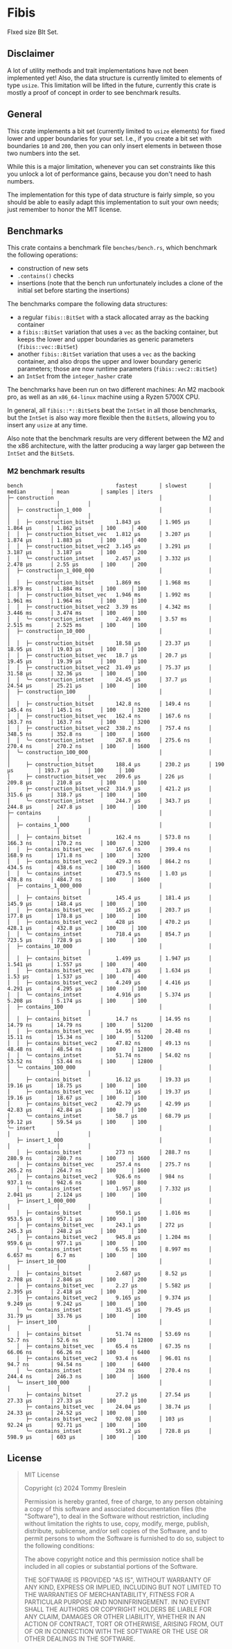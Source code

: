 # Fibis

FIxed size BIt Set.

## Disclaimer

A lot of utility methods and trait implementations have not been implemented yet!
Also, the data structure is currently limited to elements of type `usize`. This
limitation will be lifted in the future, currently this crate is mostly a proof
of concept in order to see benchmark results.

## General

This crate implements a bit set (currently limited to `usize` elements) for
fixed lower and upper boundaries for your set. I.e., if you create a bit set
with boundaries `10` and `200`, then you can only insert elements in between
those two numbers into the set.

While this is a major limitation, whenever you can set constraints like this you
unlock a lot of performance gains, because you don't need to hash numbers.

The implementation for this type of data structure is fairly simple, so you
should be able to easily adapt this implementation to suit your own needs; just
remember to honor the MIT license.

## Benchmarks

This crate contains a benchmark file `benches/bench.rs`, which benchmark the
following operations:

- construction of new sets
- `.contains()` checks
- insertions (note that the bench run unfortunately includes a clone of the
  initial set before starting the insertions)

The benchmarks compare the following data structures:

- a regular `fibis::BitSet` with a stack allocated array as the backing container
- a `fibis::BitSet` variation that uses a `vec` as the backing container, but
  keeps the lower and upper boundaries as generic parameters (`fibis::vec::BitSet`)
- another `fibis::BitSet` variation that uses a `vec` as the backing container,
  and also drops the upper and lower boundary generic parameters; those are now
  runtime parameters (`fibis::vec2::BitSet`)
- an `IntSet` from the `integer_hasher` crate

The benchmarks have been run on two different machines: An M2 macbook pro, as
well as an `x86_64-linux` machine using a Ryzen 5700X CPU.

In general, all `fibis::*::BitSet`s beat the `IntSet` in all those benchmarks,
but the `IntSet` is also way more flexible then the `BitSet`s, allowing you to
insert any `usize` at any time.

Also note that the benchmark results are very different between the M2 and the
x86 architecture, with the latter producing a way larger gap between the
`IntSet` and the `BitSet`s.

### M2 benchmark results

```
bench                              fastest       │ slowest       │ median        │ mean          │ samples │ iters
├─ construction                                  │               │               │               │         │
│  ├─ construction_1_000                         │               │               │               │         │
│  │  ├─ construction_bitset       1.843 µs      │ 1.905 µs      │ 1.864 µs      │ 1.862 µs      │ 100     │ 400
│  │  ├─ construction_bitset_vec   1.812 µs      │ 3.207 µs      │ 1.874 µs      │ 1.883 µs      │ 100     │ 400
│  │  ├─ construction_bitset_vec2  3.145 µs      │ 3.291 µs      │ 3.187 µs      │ 3.187 µs      │ 100     │ 200
│  │  ╰─ construction_intset       2.457 µs      │ 3.332 µs      │ 2.478 µs      │ 2.55 µs       │ 100     │ 200
│  ├─ construction_1_000_000                     │               │               │               │         │
│  │  ├─ construction_bitset       1.869 ms      │ 1.968 ms      │ 1.879 ms      │ 1.884 ms      │ 100     │ 100
│  │  ├─ construction_bitset_vec   1.946 ms      │ 1.992 ms      │ 1.961 ms      │ 1.964 ms      │ 100     │ 100
│  │  ├─ construction_bitset_vec2  3.39 ms       │ 4.342 ms      │ 3.446 ms      │ 3.474 ms      │ 100     │ 100
│  │  ╰─ construction_intset       2.469 ms      │ 3.57 ms       │ 2.515 ms      │ 2.525 ms      │ 100     │ 100
│  ├─ construction_10_000                        │               │               │               │         │
│  │  ├─ construction_bitset       18.58 µs      │ 23.37 µs      │ 18.95 µs      │ 19.03 µs      │ 100     │ 100
│  │  ├─ construction_bitset_vec   18.7 µs       │ 20.7 µs       │ 19.45 µs      │ 19.39 µs      │ 100     │ 100
│  │  ├─ construction_bitset_vec2  31.49 µs      │ 75.37 µs      │ 31.58 µs      │ 32.36 µs      │ 100     │ 100
│  │  ╰─ construction_intset       24.45 µs      │ 37.7 µs       │ 24.54 µs      │ 25.21 µs      │ 100     │ 100
│  ├─ construction_100                           │               │               │               │         │
│  │  ├─ construction_bitset       142.8 ns      │ 149.4 ns      │ 145.4 ns      │ 145.1 ns      │ 100     │ 3200
│  │  ├─ construction_bitset_vec   162.4 ns      │ 167.6 ns      │ 163.7 ns      │ 163.7 ns      │ 100     │ 3200
│  │  ├─ construction_bitset_vec2  338.2 ns      │ 757.4 ns      │ 348.5 ns      │ 352.8 ns      │ 100     │ 1600
│  │  ╰─ construction_intset       267.8 ns      │ 275.6 ns      │ 270.4 ns      │ 270.2 ns      │ 100     │ 1600
│  ╰─ construction_100_000                       │               │               │               │         │
│     ├─ construction_bitset       188.4 µs      │ 230.2 µs      │ 190 µs        │ 193.7 µs      │ 100     │ 100
│     ├─ construction_bitset_vec   209.6 µs      │ 226 µs        │ 209.8 µs      │ 210.8 µs      │ 100     │ 100
│     ├─ construction_bitset_vec2  314.9 µs      │ 421.2 µs      │ 315.6 µs      │ 318.7 µs      │ 100     │ 100
│     ╰─ construction_intset       244.7 µs      │ 343.7 µs      │ 244.8 µs      │ 247.8 µs      │ 100     │ 100
├─ contains                                      │               │               │               │         │
│  ├─ contains_1_000                             │               │               │               │         │
│  │  ├─ contains_bitset           162.4 ns      │ 573.8 ns      │ 166.3 ns      │ 170.2 ns      │ 100     │ 3200
│  │  ├─ contains_bitset_vec       167.6 ns      │ 399.4 ns      │ 168.9 ns      │ 171.8 ns      │ 100     │ 3200
│  │  ├─ contains_bitset_vec2      429.3 ns      │ 864.2 ns      │ 434.5 ns      │ 438.6 ns      │ 100     │ 1600
│  │  ╰─ contains_intset           473.5 ns      │ 1.03 µs       │ 478.8 ns      │ 484.7 ns      │ 100     │ 1600
│  ├─ contains_1_000_000                         │               │               │               │         │
│  │  ├─ contains_bitset           145.4 µs      │ 181.4 µs      │ 145.9 µs      │ 148.4 µs      │ 100     │ 100
│  │  ├─ contains_bitset_vec       165.2 µs      │ 203.7 µs      │ 177.8 µs      │ 178.8 µs      │ 100     │ 100
│  │  ├─ contains_bitset_vec2      428 µs        │ 470.2 µs      │ 428.1 µs      │ 432.8 µs      │ 100     │ 100
│  │  ╰─ contains_intset           718.4 µs      │ 854.7 µs      │ 723.5 µs      │ 728.9 µs      │ 100     │ 100
│  ├─ contains_10_000                            │               │               │               │         │
│  │  ├─ contains_bitset           1.499 µs      │ 1.947 µs      │ 1.541 µs      │ 1.557 µs      │ 100     │ 400
│  │  ├─ contains_bitset_vec       1.478 µs      │ 1.634 µs      │ 1.53 µs       │ 1.537 µs      │ 100     │ 400
│  │  ├─ contains_bitset_vec2      4.249 µs      │ 4.416 µs      │ 4.291 µs      │ 4.295 µs      │ 100     │ 100
│  │  ╰─ contains_intset           4.916 µs      │ 5.374 µs      │ 5.208 µs      │ 5.174 µs      │ 100     │ 100
│  ├─ contains_100                               │               │               │               │         │
│  │  ├─ contains_bitset           14.7 ns       │ 14.95 ns      │ 14.79 ns      │ 14.79 ns      │ 100     │ 51200
│  │  ├─ contains_bitset_vec       14.95 ns      │ 20.48 ns      │ 15.11 ns      │ 15.34 ns      │ 100     │ 51200
│  │  ├─ contains_bitset_vec2      47.82 ns      │ 49.13 ns      │ 48.48 ns      │ 48.54 ns      │ 100     │ 12800
│  │  ╰─ contains_intset           51.74 ns      │ 54.02 ns      │ 53.52 ns      │ 53.44 ns      │ 100     │ 12800
│  ╰─ contains_100_000                           │               │               │               │         │
│     ├─ contains_bitset           16.12 µs      │ 19.33 µs      │ 19.16 µs      │ 18.75 µs      │ 100     │ 100
│     ├─ contains_bitset_vec       16.12 µs      │ 19.37 µs      │ 19.16 µs      │ 18.67 µs      │ 100     │ 100
│     ├─ contains_bitset_vec2      42.79 µs      │ 42.99 µs      │ 42.83 µs      │ 42.84 µs      │ 100     │ 100
│     ╰─ contains_intset           58.7 µs       │ 68.79 µs      │ 59.12 µs      │ 59.54 µs      │ 100     │ 100
╰─ insert                                        │               │               │               │         │
   ├─ insert_1_000                               │               │               │               │         │
   │  ├─ contains_bitset           273 ns        │ 288.7 ns      │ 280.9 ns      │ 280.7 ns      │ 100     │ 1600
   │  ├─ contains_bitset_vec       257.4 ns      │ 275.7 ns      │ 265.2 ns      │ 264.7 ns      │ 100     │ 1600
   │  ├─ contains_bitset_vec2      926.6 ns      │ 984 ns        │ 937.1 ns      │ 942.6 ns      │ 100     │ 800
   │  ╰─ contains_intset           1.957 µs      │ 7.332 µs      │ 2.041 µs      │ 2.124 µs      │ 100     │ 100
   ├─ insert_1_000_000                           │               │               │               │         │
   │  ├─ contains_bitset           950.1 µs      │ 1.016 ms      │ 953.5 µs      │ 957.1 µs      │ 100     │ 100
   │  ├─ contains_bitset_vec       243.1 µs      │ 272 µs        │ 245.3 µs      │ 248.2 µs      │ 100     │ 100
   │  ├─ contains_bitset_vec2      945.8 µs      │ 1.204 ms      │ 959.6 µs      │ 977.1 µs      │ 100     │ 100
   │  ╰─ contains_intset           6.55 ms       │ 8.997 ms      │ 6.657 ms      │ 6.7 ms        │ 100     │ 100
   ├─ insert_10_000                              │               │               │               │         │
   │  ├─ contains_bitset           2.687 µs      │ 8.52 µs       │ 2.708 µs      │ 2.846 µs      │ 100     │ 200
   │  ├─ contains_bitset_vec       2.27 µs       │ 5.582 µs      │ 2.395 µs      │ 2.418 µs      │ 100     │ 200
   │  ├─ contains_bitset_vec2      9.165 µs      │ 9.374 µs      │ 9.249 µs      │ 9.242 µs      │ 100     │ 100
   │  ╰─ contains_intset           31.45 µs      │ 79.45 µs      │ 31.79 µs      │ 33.76 µs      │ 100     │ 100
   ├─ insert_100                                 │               │               │               │         │
   │  ├─ contains_bitset           51.74 ns      │ 53.69 ns      │ 52.7 ns       │ 52.6 ns       │ 100     │ 12800
   │  ├─ contains_bitset_vec       65.4 ns       │ 67.35 ns      │ 66.06 ns      │ 66.26 ns      │ 100     │ 6400
   │  ├─ contains_bitset_vec2      93.4 ns       │ 96.01 ns      │ 94.7 ns       │ 94.54 ns      │ 100     │ 6400
   │  ╰─ contains_intset           234 ns        │ 270.4 ns      │ 244.4 ns      │ 246.3 ns      │ 100     │ 1600
   ╰─ insert_100_000                             │               │               │               │         │
      ├─ contains_bitset           27.2 µs       │ 27.54 µs      │ 27.33 µs      │ 27.33 µs      │ 100     │ 100
      ├─ contains_bitset_vec       24.04 µs      │ 38.74 µs      │ 24.33 µs      │ 24.52 µs      │ 100     │ 100
      ├─ contains_bitset_vec2      92.08 µs      │ 103 µs        │ 92.24 µs      │ 92.71 µs      │ 100     │ 100
      ╰─ contains_intset           591.2 µs      │ 728.8 µs      │ 598.9 µs      │ 603 µs        │ 100     │ 100
```

## License

> MIT License
>
> Copyright (c) 2024 Tommy Breslein
>
> Permission is hereby granted, free of charge, to any person obtaining a copy
> of this software and associated documentation files (the "Software"), to deal
> in the Software without restriction, including without limitation the rights
> to use, copy, modify, merge, publish, distribute, sublicense, and/or sell
> copies of the Software, and to permit persons to whom the Software is
> furnished to do so, subject to the following conditions:
>
> The above copyright notice and this permission notice shall be included in all
> copies or substantial portions of the Software.
>
> THE SOFTWARE IS PROVIDED "AS IS", WITHOUT WARRANTY OF ANY KIND, EXPRESS OR
> IMPLIED, INCLUDING BUT NOT LIMITED TO THE WARRANTIES OF MERCHANTABILITY,
> FITNESS FOR A PARTICULAR PURPOSE AND NONINFRINGEMENT. IN NO EVENT SHALL THE
> AUTHORS OR COPYRIGHT HOLDERS BE LIABLE FOR ANY CLAIM, DAMAGES OR OTHER
> LIABILITY, WHETHER IN AN ACTION OF CONTRACT, TORT OR OTHERWISE, ARISING FROM,
> OUT OF OR IN CONNECTION WITH THE SOFTWARE OR THE USE OR OTHER DEALINGS IN THE
> SOFTWARE.
